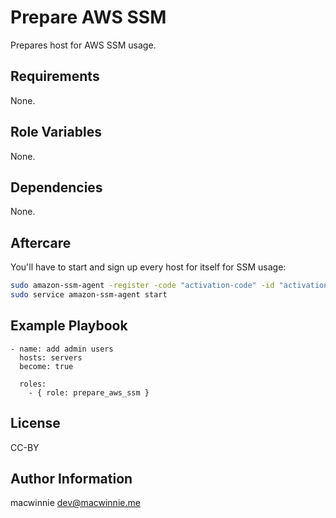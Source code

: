 # Prepare AWS SSM

Prepares host for AWS SSM usage.

## Requirements

None.

## Role Variables

None.

## Dependencies

None.

## Aftercare

You'll have to start and sign up every host for itself for SSM usage:

```sh
sudo amazon-ssm-agent -register -code "activation-code" -id "activation-id" -region "region"
sudo service amazon-ssm-agent start
```

## Example Playbook

```
- name: add admin users
  hosts: servers
  become: true

  roles:
    - { role: prepare_aws_ssm }
```

## License

CC-BY


## Author Information

macwinnie <dev@macwinnie.me>

